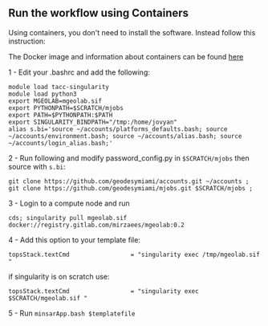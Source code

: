 ##  Run the workflow using Containers

Using containers, you don't need to install the software. Instead follow this instruction:

The Docker image and information about containers can be found [here](https://gitlab.com/mirzaees/mgeolab)

1 - Edit your .bashrc and add the following:
```
module load tacc-singularity
module load python3
export MGEOLAB=mgeolab.sif
export PYTHONPATH=$SCRATCH/mjobs
export PATH=$PYTHONPATH:$PATH
export SINGULARITY_BINDPATH="/tmp:/home/jovyan"
alias s.bi='source ~/accounts/platforms_defaults.bash; source ~/accounts/environment.bash; source ~/accounts/alias.bash; source ~/accounts/login_alias.bash;' 
```

2 - Run following and modify password_config.py in `$SCRATCH/mjobs` then source with `s.bi`:
```
git clone https://github.com/geodesymiami/accounts.git ~/accounts ;
git clone https://github.com/geodesymiami/mjobs.git $SCRATCH/mjobs ;
```

3 - Login to a compute node and run 
```
cds; singularity pull mgeolab.sif docker://registry.gitlab.com/mirzaees/mgeolab:0.2
```

4 - Add this option to your template file:
```
topsStack.textCmd                 = "singularity exec /tmp/mgeolab.sif "
```

if singularity is on scratch use:
```
topsStack.textCmd                 = "singularity exec $SCRATCH/mgeolab.sif "
```

5 - Run `minsarApp.bash $templatefile`
